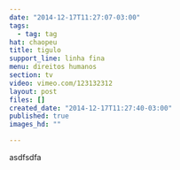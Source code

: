 ```yaml
---
date: "2014-12-17T11:27:07-03:00"
tags:
  - tag: tag
hat: chaopeu
title: tigulo
support_line: linha fina
menu: direitos humanos
section: tv
video: vimeo.com/123132312
layout: post
files: []
created_date: "2014-12-17T11:27:40-03:00"
published: true
images_hd: ""

---
```

<p>asdfsdfa</p>
